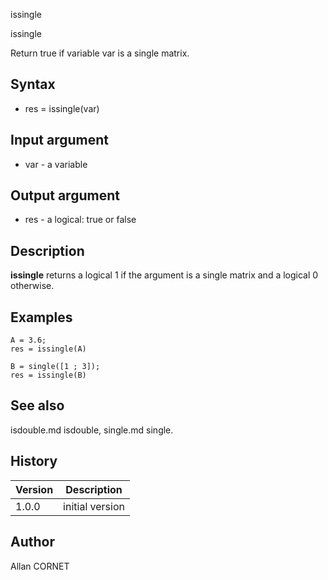 



issingle


issingle

Return true if variable var is a single matrix.

## Syntax

- res = issingle(var)

## Input argument

 - var - a variable

## Output argument

 - res - a logical: true or false

## Description

<b>issingle</b> returns a logical 1 if the argument is a single matrix and a logical 0 otherwise.

## Examples

```Nelson
A = 3.6;
res = issingle(A)
```
```Nelson
B = single([1 ; 3]);
res = issingle(B)
```

## See also

isdouble.md isdouble, single.md single.
## History

|Version|Description|
|------|------|
|1.0.0|initial version|


## Author

Allan CORNET




